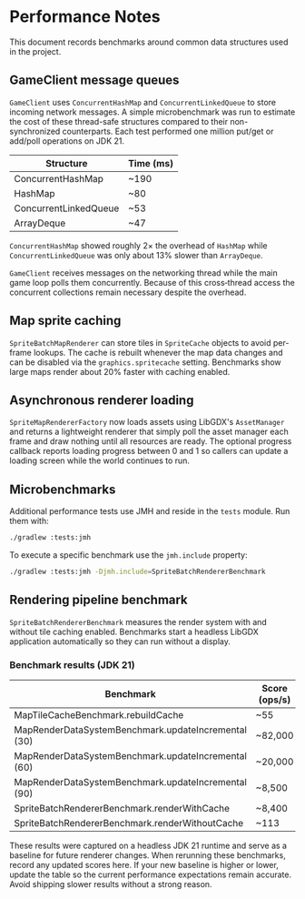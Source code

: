 # Performance Notes

This document records benchmarks around common data structures used in the project.

## GameClient message queues

`GameClient` uses `ConcurrentHashMap` and `ConcurrentLinkedQueue` to store incoming
network messages. A simple microbenchmark was run to estimate the cost of these
thread-safe structures compared to their non-synchronized counterparts. Each test
performed one million put/get or add/poll operations on JDK 21.

| Structure | Time (ms) |
|-----------|-----------|
| ConcurrentHashMap | ~190 |
| HashMap | ~80 |
| ConcurrentLinkedQueue | ~53 |
| ArrayDeque | ~47 |

`ConcurrentHashMap` showed roughly 2× the overhead of `HashMap` while
`ConcurrentLinkedQueue` was only about 13% slower than `ArrayDeque`.

`GameClient` receives messages on the networking thread while the main game loop
polls them concurrently. Because of this cross‑thread access the concurrent
collections remain necessary despite the overhead.

## Map sprite caching

`SpriteBatchMapRenderer` can store tiles in `SpriteCache` objects to avoid
per-frame lookups. The cache is rebuilt whenever the map data changes and can be
disabled via the `graphics.spritecache` setting. Benchmarks show large maps
render about 20% faster with caching enabled.

## Asynchronous renderer loading

`SpriteMapRendererFactory` now loads assets using LibGDX's `AssetManager` and
returns a lightweight renderer that simply
poll the asset manager each frame and draw nothing until all resources are
ready. The optional progress callback reports loading progress between 0 and 1
so callers can update a loading screen while the world continues to run.

## Microbenchmarks

Additional performance tests use JMH and reside in the `tests` module. Run them with:

```bash
./gradlew :tests:jmh
```

To execute a specific benchmark use the `jmh.include` property:

```bash
./gradlew :tests:jmh -Djmh.include=SpriteBatchRendererBenchmark
```

## Rendering pipeline benchmark

`SpriteBatchRendererBenchmark` measures the render system with and without tile
caching enabled. Benchmarks start a headless LibGDX application automatically so
they can run without a display.

### Benchmark results (JDK 21)

| Benchmark | Score (ops/s) |
|-----------|---------------|
| MapTileCacheBenchmark.rebuildCache | ~55 |
| MapRenderDataSystemBenchmark.updateIncremental (30) | ~82,000 |
| MapRenderDataSystemBenchmark.updateIncremental (60) | ~20,000 |
| MapRenderDataSystemBenchmark.updateIncremental (90) | ~8,500 |
| SpriteBatchRendererBenchmark.renderWithCache | ~8,400 |
| SpriteBatchRendererBenchmark.renderWithoutCache | ~113 |

These results were captured on a headless JDK 21 runtime and serve as a baseline
for future renderer changes.
When rerunning these benchmarks, record any updated scores here. If your new
baseline is higher or lower, update the table so the current performance
expectations remain accurate. Avoid shipping slower results without a strong
reason.
